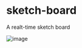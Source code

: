 # sketch-board
 A realt-time sketch board

![image](https://github.com/tanwarAalok/sketch-board/assets/78805153/d6f6a13e-71a1-4474-892b-8236f13b272c)
